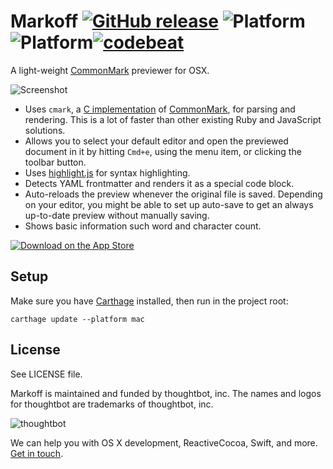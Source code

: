 # Markoff [![GitHub release](https://img.shields.io/github/release/thoughtbot/markoff.svg)]() ![Platform](https://img.shields.io/badge/platform-OS%20X-lightgrey.svg) ![Platform](https://img.shields.io/badge/license-ISC-lightgrey.svg)[![codebeat](https://codebeat.co/badges/8621039b-bbc9-4201-9a48-32ade5a9a1c2)](https://codebeat.co/projects/github-com-thoughtbot-markoff)

A light-weight [CommonMark] previewer for OSX.

![Screenshot](https://images.thoughtbot.com/markoff/MarkoffScreenshot.jpg)

- Uses `cmark`, a [C implementation][cmark] of [CommonMark], for parsing and
rendering. This is a lot of faster than other existing Ruby and JavaScript
solutions.
- Allows you to select your default editor and open the previewed document in it
by hitting `Cmd+e`, using the menu item, or clicking the toolbar button.
- Uses [highlight.js] for syntax highlighting.
- Detects YAML frontmatter and renders it as a special code block.
- Auto-reloads the preview whenever the original file is saved. Depending on
your editor, you might be able to set up auto-save to get an always up-to-date
preview without manually saving.
- Shows basic information such word and character count.

[![Download on the App Store](https://cdn.rawgit.com/thoughtbot/Markoff/master/appstore.svg)](https://itunes.apple.com/us/app/markoff/id1084713122)

## Setup

Make sure you have [Carthage] installed, then run in the project root:

~~~shell
carthage update --platform mac
~~~

## License

See LICENSE file.

Markoff is maintained and funded by thoughtbot, inc.
The names and logos for thoughtbot are trademarks of thoughtbot, inc.

![thoughtbot](https://thoughtbot.com/logo.svg)

We can help you with OS X development, ReactiveCocoa, Swift, and more. [Get in touch][hire].

[App Store]: https://itunes.apple.com/us/app/markoff/id1084713122
[cmark]: https://github.com/jgm/cmark
[CommonMark]: http://commonmark.org
[community]: https://thoughtbot.com/community?utm_source=github
[highlight.js]: https://highlightjs.org
[hire]: https://thoughtbot.com/hire-us?utm_source=github
[LICENSE]: https://raw.githubusercontent.com/thoughtbot/Markoff/master/LICENSE
[Carthage]: https://github.com/Carthage/Carthage
